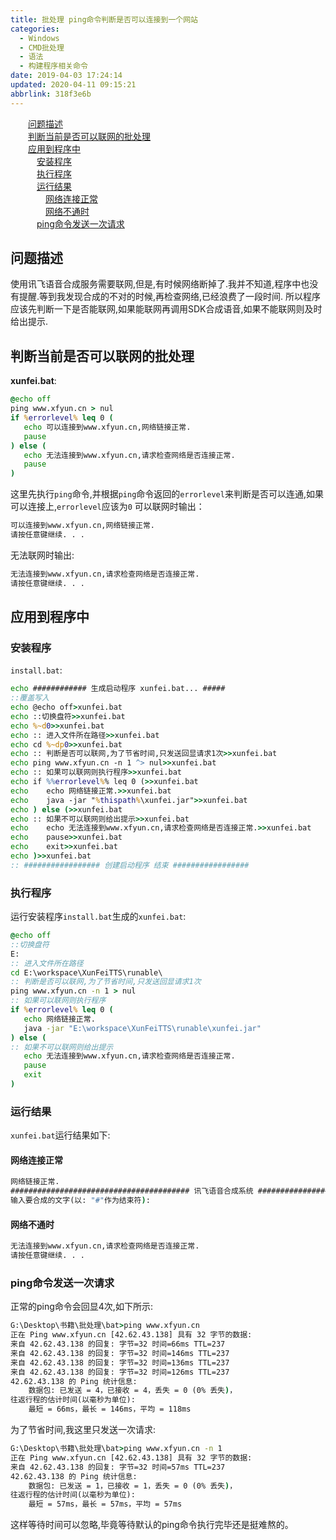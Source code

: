 ```yaml
---
title: 批处理 ping命令判断是否可以连接到一个网站
categories: 
  - Windows
  - CMD批处理
  - 语法
  - 构建程序相关命令
date: 2019-04-03 17:24:14
updated: 2020-04-11 09:15:21
abbrlink: 318f3e6b
---
```

<div id='my_toc'><a href="/blog/318f3e6b/#问题描述" class="header_2">问题描述</a>&nbsp;<br><a href="/blog/318f3e6b/#判断当前是否可以联网的批处理" class="header_2">判断当前是否可以联网的批处理</a>&nbsp;<br><a href="/blog/318f3e6b/#应用到程序中" class="header_2">应用到程序中</a>&nbsp;<br><a href="/blog/318f3e6b/#安装程序" class="header_3">安装程序</a>&nbsp;<br><a href="/blog/318f3e6b/#执行程序" class="header_3">执行程序</a>&nbsp;<br><a href="/blog/318f3e6b/#运行结果" class="header_3">运行结果</a>&nbsp;<br><a href="/blog/318f3e6b/#网络连接正常" class="header_4">网络连接正常</a>&nbsp;<br><a href="/blog/318f3e6b/#网络不通时" class="header_4">网络不通时</a>&nbsp;<br><a href="/blog/318f3e6b/#ping命令发送一次请求" class="header_3">ping命令发送一次请求</a>&nbsp;<br></div>
<style>.header_1{margin-left: 1em;}.header_2{margin-left: 2em;}.header_3{margin-left: 3em;}.header_4{margin-left: 4em;}.header_5{margin-left: 5em;}.header_6{margin-left: 6em;}</style>
<!--more-->
<script>if (navigator.platform.search('arm')==-1){document.getElementById('my_toc').style.display = 'none';}var e,p = document.getElementsByTagName('p');while (p.length>0) {e = p[0];e.parentElement.removeChild(e);}</script>

<!--end-->
## 问题描述 ##
使用讯飞语音合成服务需要联网,但是,有时候网络断掉了.我并不知道,程序中也没有提醒.等到我发现合成的不对的时候,再检查网络,已经浪费了一段时间.
所以程序应该先判断一下是否能联网,如果能联网再调用SDK合成语音,如果不能联网则及时给出提示.
## 判断当前是否可以联网的批处理 ##
**xunfei.bat**:
```bat
@echo off
ping www.xfyun.cn > nul
if %errorlevel% leq 0 (
   echo 可以连接到www.xfyun.cn,网络链接正常.
   pause
) else (
   echo 无法连接到www.xfyun.cn,请求检查网络是否连接正常.
   pause
)
```
这里先执行`ping`命令,并根据`ping`命令返回的`errorlevel`来判断是否可以连通,如果可以连接上,`errorlevel`应该为`0`
可以联网时输出：
```cmd
可以连接到www.xfyun.cn,网络链接正常.
请按任意键继续. . .
```
无法联网时输出:
```cmd
无法连接到www.xfyun.cn,请求检查网络是否连接正常.
请按任意键继续. . .
```
## 应用到程序中 ##
### 安装程序 ###
`install.bat`:
```bat
echo ############ 生成启动程序 xunfei.bat... #####
::覆盖写入
echo @echo off>xunfei.bat
echo ::切换盘符>>xunfei.bat
echo %~d0>>xunfei.bat
echo :: 进入文件所在路径>>xunfei.bat
echo cd %~dp0>>xunfei.bat
echo :: 判断是否可以联网,为了节省时间,只发送回显请求1次>>xunfei.bat
echo ping www.xfyun.cn -n 1 ^> nul>>xunfei.bat
echo :: 如果可以联网则执行程序>>xunfei.bat
echo if %%errorlevel%% leq 0 (>>xunfei.bat
echo    echo 网络链接正常.>>xunfei.bat
echo    java -jar "%thispath%\xunfei.jar">>xunfei.bat
echo ) else (>>xunfei.bat
echo :: 如果不可以联网则给出提示>>xunfei.bat
echo    echo 无法连接到www.xfyun.cn,请求检查网络是否连接正常.>>xunfei.bat
echo    pause>>xunfei.bat
echo    exit>>xunfei.bat
echo )>>xunfei.bat
:: ################# 创建启动程序 结束 #################
```
### 执行程序 ###
运行安装程序`install.bat`生成的`xunfei.bat`:
```bat
@echo off
::切换盘符
E:
:: 进入文件所在路径
cd E:\workspace\XunFeiTTS\runable\
:: 判断是否可以联网,为了节省时间,只发送回显请求1次
ping www.xfyun.cn -n 1 > nul
:: 如果可以联网则执行程序
if %errorlevel% leq 0 (
   echo 网络链接正常.
   java -jar "E:\workspace\XunFeiTTS\runable\xunfei.jar"
) else (
:: 如果不可以联网则给出提示
   echo 无法连接到www.xfyun.cn,请求检查网络是否连接正常.
   pause
   exit
)

```
### 运行结果 ###
`xunfei.bat`运行结果如下:
#### 网络连接正常 ####
```cmd
网络链接正常.
######################################## 讯飞语音合成系统 ########################################
输入要合成的文字(以: "#"作为结束符):
```
#### 网络不通时 ####
```cmd
无法连接到www.xfyun.cn,请求检查网络是否连接正常.
请按任意键继续. . .
```
### ping命令发送一次请求 ###
正常的ping命令会回显4次,如下所示:
```cmd
G:\Desktop\书籍\批处理\bat>ping www.xfyun.cn
正在 Ping www.xfyun.cn [42.62.43.138] 具有 32 字节的数据:
来自 42.62.43.138 的回复: 字节=32 时间=66ms TTL=237
来自 42.62.43.138 的回复: 字节=32 时间=146ms TTL=237
来自 42.62.43.138 的回复: 字节=32 时间=136ms TTL=237
来自 42.62.43.138 的回复: 字节=32 时间=126ms TTL=237
42.62.43.138 的 Ping 统计信息:
    数据包: 已发送 = 4，已接收 = 4，丢失 = 0 (0% 丢失)，
往返行程的估计时间(以毫秒为单位):
    最短 = 66ms，最长 = 146ms，平均 = 118ms
```
为了节省时间,我这里只发送一次请求:
```cmd
G:\Desktop\书籍\批处理\bat>ping www.xfyun.cn -n 1
正在 Ping www.xfyun.cn [42.62.43.138] 具有 32 字节的数据:
来自 42.62.43.138 的回复: 字节=32 时间=57ms TTL=237
42.62.43.138 的 Ping 统计信息:
    数据包: 已发送 = 1，已接收 = 1，丢失 = 0 (0% 丢失)，
往返行程的估计时间(以毫秒为单位):
    最短 = 57ms，最长 = 57ms，平均 = 57ms
```
这样等待时间可以忽略,毕竟等待默认的ping命令执行完毕还是挺难熬的。
